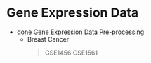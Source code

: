 # Gene Expression Data
- done [Gene Expression Data Pre-processing](https://github.com/ChristineNies/gene_expression_preprocess)
  - Breast Cancer 
    > GSE1456
    > GSE1561
